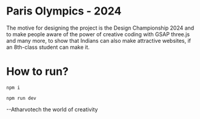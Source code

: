 # Paris Olympics - 2024
 The motive for designing the project is the Design Championship 2024 and to make people aware of the power of creative coding with GSAP three.js and many more, to show that Indians can also make attractive websites, if an 8th-class student can make it.

# How to run?
`npm i`

`npm run dev`

--Atharvotech the world of creativity
